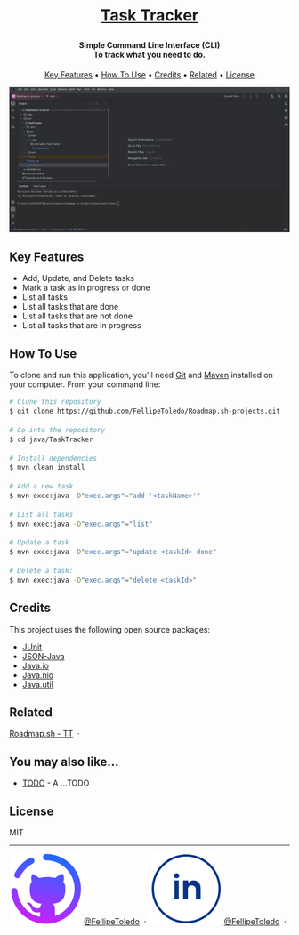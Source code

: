 
<h1 align="center">
  
  [Task Tracker](https://github.com/FellipeToledo/Roadmap.sh-projects/edit/main/java/TaskTracker)
 
</h1>

<h4 align="center">Simple Command Line Interface (CLI) <br> To track what you need to do.</h4>

<p align="center">
  <a href="#key-features">Key Features</a> •
  <a href="#how-to-use">How To Use</a> •
  <a href="#credits">Credits</a> •
  <a href="#related">Related</a> •
  <a href="#license">License</a>
</p>

![screenshot](https://raw.githubusercontent.com/FellipeToledo/files/refs/heads/main/TaskTracker.gif)

## Key Features

* Add, Update, and Delete tasks
* Mark a task as in progress or done
* List all tasks
* List all tasks that are done
* List all tasks that are not done
* List all tasks that are in progress

## How To Use

To clone and run this application, you'll need [Git](https://git-scm.com) and [Maven](https://maven.apache.org/download.cgi) installed on your computer. From your command line:

```bash
# Clone this repository
$ git clone https://github.com/FellipeToledo/Roadmap.sh-projects.git

# Go into the repository
$ cd java/TaskTracker

# Install dependencies
$ mvn clean install

# Add a new task
$ mvn exec:java -D"exec.args"="add '<taskName>'"

# List all tasks
$ mvn exec:java -D"exec.args"="list"

# Update a task
$ mvn exec:java -D"exec.args"="update <taskId> done"

# Delete a task:
$ mvn exec:java -D"exec.args"="delete <taskId>"

```

## Credits

This project uses the following open source packages:

- [JUnit](https://junit.org/junit5/)
- [JSON-Java](https://stleary.github.io/JSON-java/index.html/)
- [Java.io](https://docs.oracle.com/javase/8/docs/api/java/io/package-summary.html)
- [Java.nio](https://docs.oracle.com/javase/8/docs/api/java/nio/package-summary.html)
- [Java.util](https://docs.oracle.com/javase/8/docs/api/java/util/package-summary.html)


## Related

[Roadmap.sh - TT](https://roadmap.sh/projects/task-tracker) &nbsp;&middot;&nbsp;

## You may also like...

- [TODO](TODO) - A ...TODO

## License

MIT

---

<div align="center">



 ![screenshot](https://raw.githubusercontent.com/FellipeToledo/files/refs/heads/main/github-desktop.svg) [@FellipeToledo](https://github.com/FellipeToledo) &nbsp;&middot;&nbsp;   ![screenshot](https://raw.githubusercontent.com/FellipeToledo/files/refs/heads/main/linkedin-outlined.svg) [@FellipeToledo](https://www.linkedin.com/in/fellipetoledo/) &nbsp;&middot;&nbsp;  

</div>

